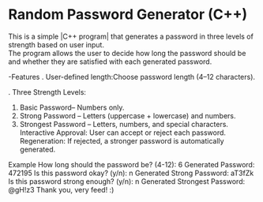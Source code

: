 # Random Password Generator (C++)

This is a simple |C++ program| that generates a password in three levels of strength based on user input.  
The program allows the user to decide how long the password should be and whether they are satisfied with each generated password.

  -Features
. User-defined length:Choose password length (4–12 characters).

. Three Strength Levels:
  1. Basic Password– Numbers only.
  2. Strong Password – Letters (uppercase + lowercase) and numbers.
  3. Strongest Password – Letters, numbers, and special characters.
  Interactive Approval: User can accept or reject each password.
  Regeneration: If rejected, a stronger password is automatically generated.


Example
How long should the password be? (4-12): 6
Generated Password: 472195
Is this password okay? (y/n): n
Generated Strong Password: aT3fZk
Is this password strong enough? (y/n): n
Generated Strongest Password: @gH!z3
Thank you, very feed! :)
